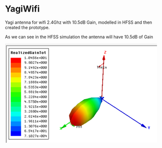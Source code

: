 # YagiWifi
Yagi antenna for wifi 2.4Ghz with 10.5dB Gain, modelled in HFSS and then created the prototype.


As we can see in the HFSS simulation the antenna will have 10.5dB of Gain



![alt text](https://github.com/stefano0293849/YagiWifi/blob/master/rad.png?raw=true)



